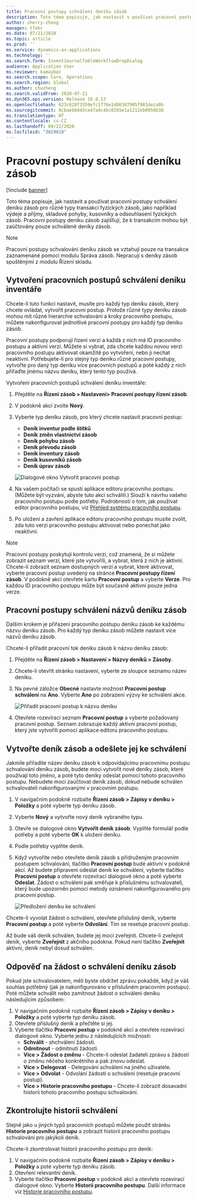 ```yaml
---
title: Pracovní postupy schválení deníku zásob
description: Toto téma popisuje, jak nastavit s používat pracovní postupy schválení deníků pro různé typy transakcí fyzických zásob. Pracovní postupy deníku zásob zajišťují, že k transakcím mohou být zaúčtovány pouze schválené deníky zásob.
author: sherry-zheng
manager: tfehr
ms.date: 07/21/2020
ms.topic: article
ms.prod: ''
ms.service: dynamics-ax-applications
ms.technology: ''
ms.search.form: InventJournalTableWorkflowDropDialog
audience: Application User
ms.reviewer: kamaybac
ms.search.scope: Core, Operations
ms.search.region: Global
ms.author: chuzheng
ms.search.validFrom: 2020-07-21
ms.dyn365.ops.version: Release 10.0.13
ms.openlocfilehash: 623c628f3359efc1f76e1d06387905f981deca0b
ms.sourcegitcommit: 8cbaeb6443ce47a4c4bc02b5e1a1212eb0056b38
ms.translationtype: HT
ms.contentlocale: cs-CZ
ms.lasthandoff: 09/22/2020
ms.locfileid: "3829818"
---
```

# <a name="inventory-journal-approval-workflows"></a>Pracovní postupy schválení deníku zásob

[!include [banner](../includes/banner.md)]

Toto téma popisuje, jak nastavit a používat pracovní postupy schválení deníku zásob pro různé typy transakcí fyzických zásob, jako například výdeje a příjmy, skladové pohyby, kusovníky a odsouhlasení fyzických zásob. Pracovní postupy deníku zásob zajišťují, že k transakcím mohou být zaúčtovány pouze schválené deníky zásob.

> [!NOTE]
> Pracovní postupy schvalování deníku zásob se vztahují pouze na transakce zaznamenané pomocí modulu Správa zásob. Nepracují s deníky zásob spuštěnými z modulu Řízení skladu.

## <a name="create-your-inventory-journal-approval-workflows"></a>Vytvoření pracovních postupů schválení deníku inventáře

Chcete-li tuto funkci nastavit, musíte pro každý typ deníku zásob, který chcete ovládat, vytvořit pracovní postup. Protože různé typy deníku zásob mohou mít různé hierarchie schvalování a kroky pracovního postupu, můžete nakonfigurovat jednotlivé pracovní postupy pro každý typ deníku zásob.

Pracovní postupy podporují řízení verzí a každá z nich má ID pracovního postupu a aktivní verzi. Můžete si vybrat, zda chcete každou novou verzi pracovního postupu aktivovat okamžitě po vytvoření, nebo ji nechat neaktivní. Potřebujete-li pro stejný typ deníku různé pracovní postupy, vytvořte pro daný typ deníku více pracovních postupů a poté každý z nich přiřaďte jinému názvu deníku, který tento typ používá.

Vytvoření pracovních postupů schválení deníku inventáře:

1. Přejděte na **Řízení zásob \> Nastavení\> Pracovní postupy řízení zásob**.
1. V podokně akcí zvolte **Nový**.
1. Vyberte typ deníku zásob, pro který chcete nastavit pracovní postup:
    - **Deník inventur podle štítků**
    - **Deník změn vlastnictví zásob**
    - **Deník pohybu zásob**
    - **Deník převodu zásob**
    - **Deník inventury zásob**
    - **Deník kusovníků zásob**
    - **Deník úprav zásob**

    ![Dialogové okno Vytvořit pracovní postup](media/journal-workflow-create-workflow.png "Dialogové okno Vytvořit pracovní postup")

1. Na vašem počítači se spustí aplikace editoru pracovního postupu. (Můžete být vyzváni, abyste tuto akci schválili.) Slouží k návrhu vašeho pracovního postupu podle potřeby. Podrobnosti o tom, jak používat editor pracovního postupu, viz [Přehled systému pracovního postupu](../../fin-ops-core/fin-ops/organization-administration/overview-workflow-system.md).
1. Po uložení a zavření aplikace editoru pracovního postupu musíte zvolit, zda tuto verzi pracovního postupu aktivovat nebo ponechat jako neaktivní.

> [!NOTE]
> Pracovní postupy poskytují kontrolu verzí, což znamená, že si můžete zobrazit seznam verzí, které jste vytvořili, a vybrat, která z nich je aktivní. Chcete-li zobrazit seznam dostupných verzí a vybrat, které aktivovat, vyberte pracovní postup uvedený na stránce **Pracovní postupy řízení zásob**. V podokně akcí otevřete kartu **Pracovní postup** a vyberte **Verze**. Pro každou ID pracovního postupu může být současně aktivní pouze jedna verze.

## <a name="assign-approval-workflows-to-inventory-journal-names"></a>Pracovní postupy schválení názvů deníku zásob

Dalším krokem je přiřazení pracovního postupu deníku zásob ke každému názvu deníku zásob. Pro každý typ deníku zásob můžete nastavit více názvů deníku zásob.

Chcete-li přiřadit pracovní tok deníku zásob k názvu deníku zásob:

1. Přejděte na **Řízení zásob \> Nastavení \> Názvy deníků \> Zásoby**.
1. Chcete-li otevřít stránku nastavení, vyberte ze sloupce seznamu název deníku.
1. Na pevné záložce **Obecné** nastavte možnost **Pracovní postup schválení** na **Ano**. Vyberte **Ano** po zobrazení výzvy ke schválení akce.

    ![Přiřadit pracovní postup k názvu deníku](media/journal-workflow-journal-name.png "Přiřadit pracovní postup k názvu deníku")

1. Otevřete rozevírací seznam **Pracovní postup** a vyberte požadovaný pracovní postup. Seznam zobrazuje každý aktivní pracovní postup, který jste vytvořili pomocí aplikace editoru pracovního postupu.

## <a name="create-an-inventory-journal-and-send-it-for-approval"></a>Vytvořte deník zásob a odešlete jej ke schválení

Jakmile přiřadíte název deníku zásob k odpovídajícímu pracovnímu postupu schvalování deníku zásob, budete moci vytvořit nové deníky zásob, které používají toto jméno, a poté tyto deníky odeslat pomocí tohoto pracovního postupu. Nebudete moci zaúčtovat deník zásob, dokud nebude schválen schvalovateli nakonfigurovanými v pracovním postupu.

1. V navigačním podokně rozbalte **Řízení zásob \> Zápisy v deníku \> Položky** a poté vyberte typ deníku zásob.
1. Vyberte **Nový** a vytvořte nový deník vybraného typu.
1. Otevře se dialogové okno **Vytvořit deník zásob**. Vyplňte formulář podle potřeby a poté vyberte **OK** k uložení deníku.
1. Podle potřeby vyplňte deník.
1. Když vytvoříte nebo otevřete deník zásob s přidruženým pracovním postupem schvalování, tlačítko **Pracovní postup** bude aktivní v podokně akcí. Až budete připraveni odeslat deník ke schválení, vyberte tlačítko **Pracovní postup** a otevřete rozevírací dialogové okno a poté vyberte **Odeslat**. Žádost o schválení pak směřuje k příslušnému schvalovateli, který bude upozorněn pomocí metody oznámení nakonfigurovaného pro pracovní postup.

    ![Předložení deníku ke schválení](media/journal-workflow-inventory-journal.png "Předložení deníku ke schválení")

Chcete-li vyvolat žádost o schválení, otevřete příslušný deník, vyberte **Pracovní postup** a poté vyberte **Odvolání**. Tím se resetuje pracovní postup.

Až bude váš deník schválen, budete jej moci zveřejnit. Chcete-li zveřejnit deník, vyberte **Zveřejnit** z akčního podokna. Pokud není tlačítko **Zveřejnit** aktivní, deník nebyl dosud schválen.

## <a name="respond-to-an-inventory-journal-approval-request"></a>Odpověď na žádost o schválení deníku zásob

Pokud jste schvalovatelem, měli byste obdržet zprávu pokaždé, když je váš souhlas potřebný (jak je nakonfigurováno v příslušném pracovním postupu). Poté můžete schválit nebo zamítnout žádost o schválení deníku následujícím způsobem:

1. V navigačním podokně rozbalte **Řízení zásob \> Zápisy v deníku \> Položky** a poté vyberte typ deníku zásob.
1. Otevřete příslušný deník a přečtěte si jej.
1. Vyberte tlačítko **Pracovní postup** v podokně akcí a otevřete rozevírací dialogové okno. Vyberte jednu z následujících možností:
    - **Schválit** - shchválení žádosti.
    - **Odmítnout** - odmítnutí žádosti.
    - **Více \> Žádost o změnu** - Chcete-li odeslat žadateli zprávu s žádostí o změnu něčeho konkrétního a pak znovu odeslat.
    - **Více \> Delegovat** - Delegování schválení na jiného uživatele.
    - **Více \> Odvolat** - Odvolání žádosti o schválení (resetuje pracovní postup).
    - **Více \> Historie pracovního postupu** - Chcete-li zobrazit dosavadní historii tohoto pracovního postupu schvalování.

## <a name="review-the-approval-history"></a>Zkontrolujte historii schválení

Stejně jako u jiných typů pracovních postupů můžete použít stránku **Historie pracovního postupu** a zobrazit historii pracovního postupu schvalování pro jakýkoli deník.

Chcete-li zkontrolovat historii pracovního postupu pro deník:

1. V navigačním podokně rozbalte **Řízení zásob \> Zápisy v deníku \> Položky** a poté vyberte typ deníku zásob.
1. Otevření relevantní deník.
1. Vyberte tlačítko **Pracovní postup** v podokně akcí a otevřete rozevírací dialogové okno. Vyberte **Historii pracovního postupu**. Další informace viz [Historie pracovního postupu](../../fin-ops-core/fin-ops/organization-administration/tasks/view-workflow-history.md).
